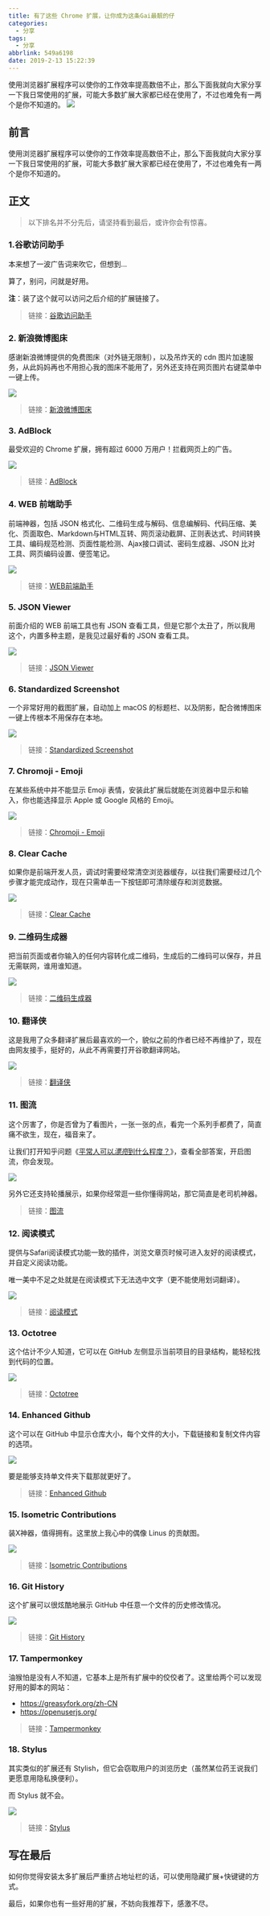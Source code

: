 ```yaml
---
title: 有了这些 Chrome 扩展，让你成为这条Gai最靓的仔
categories:
  - 分享
tags:
  - 分享
abbrlink: 549a6198
date: 2019-2-13 15:22:39
---
```


<div class="excerpt">
    使用浏览器扩展程序可以使你的工作效率提高数倍不止，那么下面我就向大家分享一下我日常使用的扩展，可能大多数扩展大家都已经在使用了，不过也难免有一两个是你不知道的。
    <img src="https://ws1.sinaimg.cn/large/006mS5wEgy1g04uhwp8ozj30hs0b4aal.jpg">
</div>

<!--more-->

## 前言

使用浏览器扩展程序可以使你的工作效率提高数倍不止，那么下面我就向大家分享一下我日常使用的扩展，可能大多数扩展大家都已经在使用了，不过也难免有一两个是你不知道的。

## 正文

> 以下排名并不分先后，请坚持看到最后，或许你会有惊喜。

### 1.谷歌访问助手

本来想了一波广告词来吹它，但想到...

算了，别问，问就是好用。

**注**：装了这个就可以访问之后介绍的扩展链接了。

> 链接：[谷歌访问助手](http://www.ggfwzs.com/)

### 2. 新浪微博图床

感谢新浪微博提供的免费图床（对外链无限制），以及吊炸天的 cdn 图片加速服务，从此妈妈再也不用担心我的图床不能用了，另外还支持在网页图片右键菜单中一键上传。

![](https://ws1.sinaimg.cn/large/006mS5wEgy1g04uhwp8ozj30hs0b4aal.jpg)

> 链接：[新浪微博图床](https://chrome.google.com/webstore/detail/%E6%96%B0%E6%B5%AA%E5%BE%AE%E5%8D%9A%E5%9B%BE%E5%BA%8A/fdfdnfpdplfbbnemmmoklbfjbhecpnhf)

### 3. AdBlock

最受欢迎的 Chrome 扩展，拥有超过 6000 万用户！拦截网页上的广告。

![](https://ws1.sinaimg.cn/large/006mS5wEgy1g04un3rn1fj30hs0b4ac4.jpg)

> 链接：[AdBlock](https://chrome.google.com/webstore/detail/adblock/gighmmpiobklfepjocnamgkkbiglidom)

### 4. WEB 前端助手

前端神器，包括 JSON 格式化、二维码生成与解码、信息编解码、代码压缩、美化、页面取色、Markdown与HTML互转、网页滚动截屏、正则表达式、时间转换工具、编码规范检测、页面性能检测、Ajax接口调试、密码生成器、JSON 比对工具、网页编码设置、便签笔记。

![](https://ws1.sinaimg.cn/mw690/006mS5wEgy1g04zik8xc7j31460lm41y.jpg)

> 链接：[WEB前端助手](https://chrome.google.com/webstore/detail/pkgccpejnmalmdinmhkkfafefagiiiad)

### 5. JSON Viewer

前面介绍的 WEB 前端工具也有 JSON 查看工具，但是它那个太丑了，所以我用这个，内置多种主题，是我见过最好看的 JSON 查看工具。

![](https://ws1.sinaimg.cn/mw690/006mS5wEgy1g04z6k4eubj31460lm76k.jpg)

> 链接：[JSON Viewer](https://chrome.google.com/webstore/detail/json-viewer/gbmdgpbipfallnflgajpaliibnhdgobh)

### 6. Standardized Screenshot

一个非常好用的截图扩展，自动加上 macOS 的标题栏、以及阴影，配合微博图床一键上传根本不用保存在本地。

![](https://ws1.sinaimg.cn/mw690/006mS5wEgy1g04v1q134fj31460lmzlf.jpg)

> 链接：[Standardized Screenshot](https://chrome.google.com/webstore/detail/pabdhaakclnechgfhmnhkcbmjobeoope)

### 7. Chromoji - Emoji

在某些系统中并不能显示 Emoji 表情，安装此扩展后就能在浏览器中显示和输入，你也能选择显示 Apple 或 Google 风格的 Emoji。

![](https://ws1.sinaimg.cn/mw690/006mS5wEgy1g04x45wnh6j31460lmjvq.jpg)

> 链接：[Chromoji - Emoji](https://chrome.google.com/webstore/detail/chromoji-emoji-for-google/cahedbegdkagmcjfolhdlechbkeaieki)

### 8. Clear Cache

如果你是前端开发人员，调试时需要经常清空浏览器缓存，以往我们需要经过几个步骤才能完成动作，现在只需单击一下按钮即可清除缓存和浏览数据。

![](https://ws1.sinaimg.cn/mw690/006mS5wEgy1g04w1j4tumj31460lmwg3.jpg)

> 链接：[Clear Cache](https://chrome.google.com/webstore/detail/clear-cache/cppjkneekbjaeellbfkmgnhonkkjfpdn)

### 9. 二维码生成器

把当前页面或者你输入的任何内容转化成二维码，生成后的二维码可以保存，并且无需联网，谁用谁知道。

![](https://ws1.sinaimg.cn/mw690/006mS5wEgy1g04wsm1d8yj31460lmdhx.jpg)

> 链接：[二维码生成器](https://chrome.google.com/webstore/detail/quick-qr-code-generator/afpbjjgbdimpioenaedcjgkaigggcdpp?hl=zh-CN)

### 10. 翻译侠

这是我用了众多翻译扩展后最喜欢的一个，貌似之前的作者已经不再维护了，现在由网友接手，挺好的，从此不再需要打开谷歌翻译网站。

![](https://ws1.sinaimg.cn/mw690/006mS5wEgy1g04xejq3ocj31460lmajm.jpg)

> 链接：[翻译侠](https://chrome.google.com/webstore/detail/translate-man/fnjoonbenhhijnoegpfkpagjamomgjjm/related?hl=zh-CN)

### 11. 图流

这个厉害了，你是否曾为了看图片，一张一张的点，看完一个系列手都费了，简直痛不欲生，现在，福音来了。

让我们打开知乎问题《[平常人可以*漂亮*到什么程度？](https://www.zhihu.com/question/50426133/answer/243675284)》，查看全部答案，开启图流，你会发现。

![](https://ws1.sinaimg.cn/mw690/006mS5wEgy1g04xrb65foj31460lm7wh.jpg)

另外它还支持轮播展示，如果你经常逛一些你懂得网站，那它简直是老司机神器。

> 链接：[图流](https://chrome.google.com/webstore/detail/%E5%9B%BE%E6%B5%81-%E7%9C%8B%E5%9B%BE%E5%8A%A9%E6%89%8B/gpcdnjdgomhddecjpknmfodkpkgibajh?utm_source=chrome-ntp-icon)

### 12. 阅读模式

提供与Safari阅读模式功能一致的插件，浏览文章页时候可进入友好的阅读模式，并自定义阅读功能。

唯一美中不足之处就是在阅读模式下无法选中文字（更不能使用划词翻译）。

![](https://ws1.sinaimg.cn/mw690/006mS5wEgy1g04y2ubyw8j31460lm76c.jpg)

> 链接：[阅读模式](https://chrome.google.com/webstore/detail/reader-view/iibolhpkjjmoepndefdmdlmbpfhlgjpl)

### 13. Octotree

这个估计不少人知道，它可以在 GitHub 左侧显示当前项目的目录结构，能轻松找到代码的位置。

![](https://ws1.sinaimg.cn/mw690/006mS5wEgy1g04ybfedo9j31460lmwhn.jpg)

> 链接：[Octotree](https://chrome.google.com/webstore/detail/octotree/bkhaagjahfmjljalopjnoealnfndnagc)

### 14. Enhanced Github

这个可以在 GitHub 中显示仓库大小，每个文件的大小，下载链接和复制文件内容的选项。

![](https://ws1.sinaimg.cn/mw690/006mS5wEgy1g04yg4kl8pj31460lm76j.jpg)

要是能够支持单文件夹下载那就更好了。

> 链接：[Enhanced Github](https://chrome.google.com/webstore/detail/enhanced-github/anlikcnbgdeidpacdbdljnabclhahhmd)

### 15. Isometric Contributions

装X神器，值得拥有。这里放上我心中的偶像 Linus 的贡献图。

![](https://ws1.sinaimg.cn/mw690/006mS5wEgy1g04ylt3ugmj31460lmtay.jpg)

> 链接：[Isometric Contributions](https://chrome.google.com/webstore/detail/isometric-contributions/mjoedlfflcchnleknnceiplgaeoegien)

### 16. Git History

这个扩展可以很炫酷地展示 GitHub 中任意一个文件的历史修改情况。

![](https://user-images.githubusercontent.com/1911623/52460615-f3899d80-2b49-11e9-8c21-06af4097a527.gif)

> 链接：[Git History](https://chrome.google.com/webstore/detail/git-history-browser-exten/laghnmifffncfonaoffcndocllegejnf)

### 17. Tampermonkey

油猴怕是没有人不知道，它基本上是所有扩展中的佼佼者了。这里给两个可以发现好用的脚本的网站：

- https://greasyfork.org/zh-CN
- https://openuserjs.org/

> 链接：[Tampermonkey](https://chrome.google.com/webstore/detail/tampermonkey/dhdgffkkebhmkfjojejmpbldmpobfkfo)

### 18. Stylus

其实类似的扩展还有 Stylish，但它会窃取用户的浏览历史（虽然某位药王说我们更愿意用隐私换便利）。

而 Stylus 就不会。

![](https://ws1.sinaimg.cn/mw690/006mS5wEgy1g051rdn2pqj31460lmjtk.jpg)

> 链接：[Stylus](https://chrome.google.com/webstore/detail/stylus/clngdbkpkpeebahjckkjfobafhncgmne)

## 写在最后

如何你觉得安装太多扩展后严重挤占地址栏的话，可以使用隐藏扩展+快键键的方式。

最后，如果你也有一些好用的扩展，不妨向我推荐下，感激不尽。